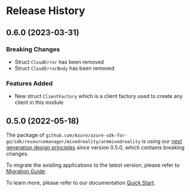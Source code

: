 # Release History

## 0.6.0 (2023-03-31)
### Breaking Changes

- Struct `CloudError` has been removed
- Struct `CloudErrorBody` has been removed

### Features Added

- New struct `ClientFactory` which is a client factory used to create any client in this module


## 0.5.0 (2022-05-18)

The package of `github.com/Azure/azure-sdk-for-go/sdk/resourcemanager/mixedreality/armmixedreality` is using our [next generation design principles](https://azure.github.io/azure-sdk/general_introduction.html) since version 0.5.0, which contains breaking changes.

To migrate the existing applications to the latest version, please refer to [Migration Guide](https://aka.ms/azsdk/go/mgmt/migration).

To learn more, please refer to our documentation [Quick Start](https://aka.ms/azsdk/go/mgmt).
